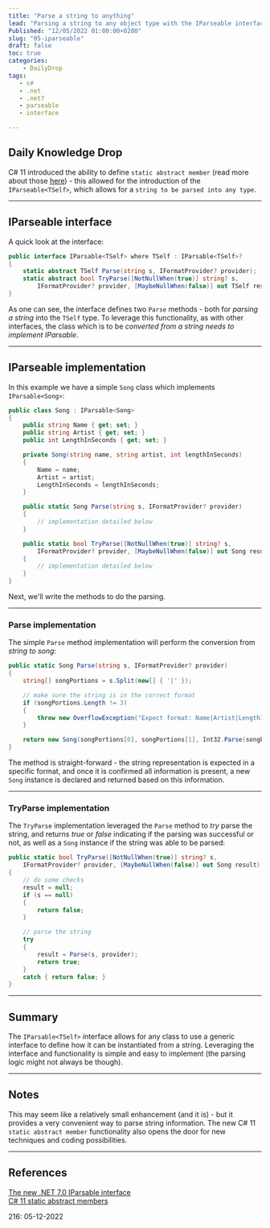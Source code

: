 ```yaml
---
title: "Parse a string to anything"
lead: "Parsing a string to any object type with the IParseable interface"
Published: "12/05/2022 01:00:00+0200"
slug: "05-iparseable"
draft: false
toc: true
categories:
    - DailyDrop
tags:
   - c#
   - .net
   - .net7
   - parseable
   - interface

---
```


## Daily Knowledge Drop

C# 11 introduced the ability to define `static abstract member` (read more about those [here](https://blog.ndepend.com/c-11-static-abstract-members/)) - this allowed for the introduction of the `IParseable<TSelf>`, which allows for a `string to be parsed into any type`.

---

## IParseable interface

A quick look at the interface:

``` csharp
public interface IParsable<TSelf> where TSelf : IParsable<TSelf>?
{
    static abstract TSelf Parse(string s, IFormatProvider? provider);
    static abstract bool TryParse([NotNullWhen(true)] string? s, 
        IFormatProvider? provider, [MaybeNullWhen(false)] out TSelf result);
}
```

As one can see, the interface defines two `Parse` methods - both for _parsing a string_ into the `TSelf` type. To leverage this functionality, as with other interfaces, the class which is to be _converted from a string needs to implement IParsable_.

---

## IParseable implementation

In this example we have a simple `Song` class which implements `IParsable<Song>`:

``` csharp
public class Song : IParsable<Song>
{
    public string Name { get; set; }
    public string Artist { get; set; }
    public int LengthInSeconds { get; set; }

    private Song(string name, string artist, int lengthInSeconds)
    {
        Name = name;
        Artist = artist;
        LengthInSeconds = lengthInSeconds;
    }

    public static Song Parse(string s, IFormatProvider? provider)
    {
        // implementation detailed below
    }

    public static bool TryParse([NotNullWhen(true)] string? s, 
        IFormatProvider? provider, [MaybeNullWhen(false)] out Song result)
    {
        // implementation detailed below
    }
}
```

Next, we'll write the methods to do the parsing.

---

### Parse implementation

The simple `Parse` method implementation will perform the conversion from _string to song_:

``` csharp
public static Song Parse(string s, IFormatProvider? provider)
{
    string[] songPortions = s.Split(new[] { '|' });

    // make sure the string is in the correct format
    if (songPortions.Length != 3) 
    { 
        throw new OverflowException("Expect format: Name|Artist|LengthInSeconds"); 
    }

    return new Song(songPortions[0], songPortions[1], Int32.Parse(songPortions[2]));
}
```

The method is straight-forward - the string representation is expected in a specific format, and once it is confirmed all information is present, a new `Song` instance is declared and returned based on this information.

---

### TryParse implementation

The `TryParse` implementation leveraged the `Parse` method to _try_ parse the string, and returns _true_ or _false_ indicating if the parsing was successful or not, as well as a `Song` instance if the string was able to be parsed:

``` csharp
public static bool TryParse([NotNullWhen(true)] string? s, 
    IFormatProvider? provider, [MaybeNullWhen(false)] out Song result)
{
    // do some checks
    result = null;
    if (s == null) 
    { 
        return false; 
    }

    // parse the string 
    try
    {
        result = Parse(s, provider);
        return true;
    }
    catch { return false; }
}
```

---

## Summary

The `IParsable<TSelf>` interface allows for any class to use a generic interface to define how it can be instantiated from a string. Leveraging the interface and functionality is simple and easy to implement (the parsing logic might not always be though).

---

## Notes

This may seem like a relatively small enhancement (and it is) - but it provides a very convenient way to parse string information. The new C# 11 `static abstract member` functionality also opens the door for new techniques and coding possibilities.

---


## References

[The new .NET 7.0 IParsable<TSelf> interface](https://blog.ndepend.com/the-new-net-7-0-iparsable-interface/)  
[C# 11 static abstract members](https://blog.ndepend.com/c-11-static-abstract-members/)

<?# DailyDrop ?>216: 05-12-2022<?#/ DailyDrop ?>
